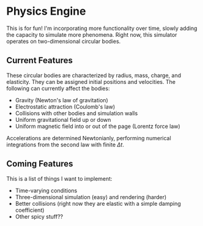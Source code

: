 # Physics Engine
This is for fun! I'm incorporating more functionality over time, slowly adding the capacity to simulate more phenomena.
Right now, this simulator operates on two-dimensional circular bodies.

## Current Features
These circular bodies are characterized by radius, mass, charge, and elasticity. They can be assigned initial positions and velocities.
The following can currently affect the bodies:
 - Gravity (Newton's law of gravitation)
 - Electrostatic attraction (Coulomb's law)
 - Collisions with other bodies and simulation walls
 - Uniform gravitational field up or down
 - Uniform magnetic field into or out of the page (Lorentz force law)

Accelerations are determined Newtonianly, performing numerical integrations from the second law with finite $\Delta t$.

## Coming Features
This is a list of things I want to implement:
 - Time-varying conditions
 - Three-dimensional simulation (easy) and rendering (harder)
 - Better collisions (right now they are elastic with a simple damping coefficient)
 - Other spicy stuff??